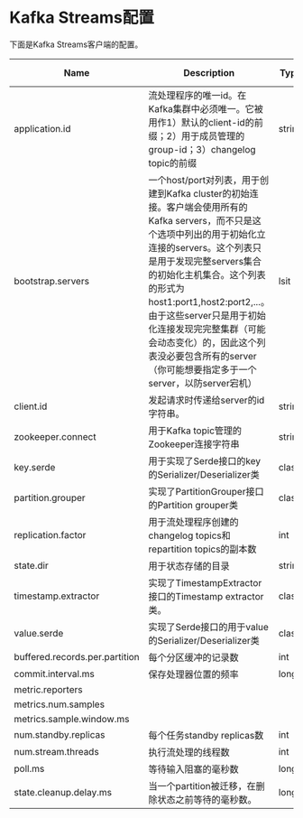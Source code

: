 # Kafka Streams配置

下面是Kafka Streams客户端的配置。

|Name|Description|Type|Default|Valid Values|Importance|
|-|-|-|-|-|-|
|application.id|流处理程序的唯一id。在Kafka集群中必须唯一。它被用作1）默认的client-id的前缀；2）用于成员管理的group-id；3）changelog topic的前缀|string|||high|
|bootstrap.servers|一个host\/port对列表，用于创建到Kafka cluster的初始连接。客户端会使用所有的Kafka servers，而不只是这个选项中列出的用于初始化立连接的servers。这个列表只是用于发现完整servers集合的初始化主机集合。这个列表的形式为host1:port1,host2:port2,...。由于这些server只是用于初始化连接发现完完整集群（可能会动态变化）的，因此这个列表没必要包含所有的server（你可能想要指定多于一个server，以防server宕机）|lsit|||high|
|client.id|发起请求时传递给server的id字符串。|string|""||high|
|zookeeper.connect|用于Kafka topic管理的Zookeeper连接字符串|string|""||high|
|key.serde|用于实现了Serde接口的key的Serializer/Deserializer类|class|class org.apache.kafka.common.serialization.Serdes$ByteArraySerde||medium|
|partition.grouper|实现了PartitionGrouper接口的Partition grouper类|class|class org.apache.kafka.streams.processor.DefaultPartitionGrouper||medium|
|replication.factor|用于流处理程序创建的changelog topics和repartition topics的副本数|int|1||medium|
|state.dir|用于状态存储的目录|string|/tmp/kafka-streams||medium|
|timestamp.extractor|实现了TimestampExtractor接口的Timestamp extractor类。|class|class org.apache.kafka.streams.processor.ConsumerRecordTimestampExtractor||medium|
|value.serde|实现了Serde接口的用于value的Serializer/Deserializer类|class|class org.apache.kafka.common.serialization.Serdes$ByteArraySerde||medium|
|buffered.records.per.partition|每个分区缓冲的记录数|int|1000||low|
|commit.interval.ms|保存处理器位置的频率|long|30000||low|
|metric.reporters|||||low|
|metrics.num.samples|||||low|
|metrics.sample.window.ms|||||low|
|num.standby.replicas|每个任务standby replicas数|int|0||low|
|num.stream.threads|执行流处理的线程数|int|1||low|
|poll.ms|等待输入阻塞的毫秒数|long|100||low|
|state.cleanup.delay.ms|当一个partition被迁移，在删除状态之前等待的毫秒数。|long|60000||low|


